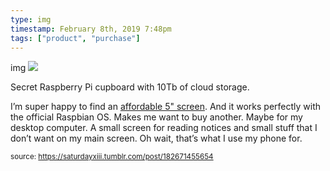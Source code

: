 ```yaml
---
type: img
timestamp: February 8th, 2019 7:48pm
tags: ["product", "purchase"]
---
```

img
<img src="https://saturdayxiii.github.io/media/182671455654.jpg"/>
                                                                                          
Secret Raspberry Pi cupboard with 10Tb of cloud storage.



I’m super happy to find an <a href="https://www.aliexpress.com/item/Raspberry-pi-3-2-3-5-5-7-10-1-inch-touch-HDMI-LCD-display-module/32864661234.html" target="_blank">affordable 5&quot; screen</a>.  And it works perfectly with the official Raspbian OS.  Makes me want to buy another.  Maybe for my desktop computer.  A small screen for reading notices and small stuff that I don’t want on my main screen.  Oh wait, that’s what I use my phone for.
 
                                    
                
                
                
                
                                
<small>source: https://saturdayxiii.tumblr.com/post/182671455654</small>